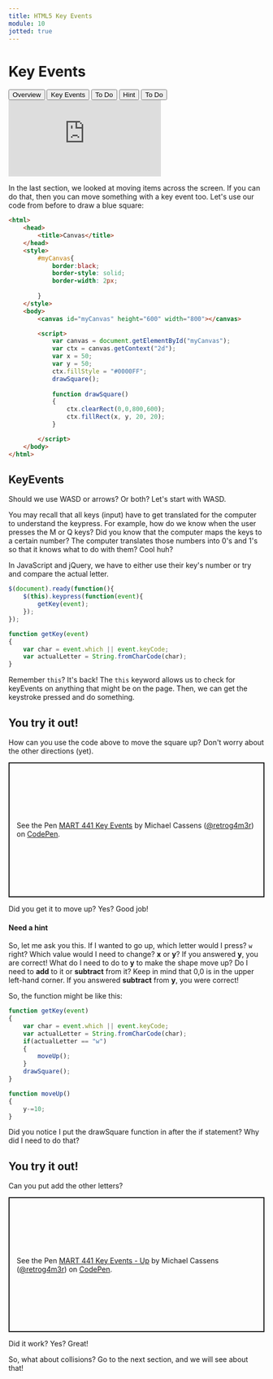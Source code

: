 ```yaml
---
title: HTML5 Key Events
module: 10
jotted: true
---
```


# Key Events

<div class="tab">
  <button class="tablinks active" onclick="openTab(event, 'Overview')">Overview</button>
  <button class="tablinks" onclick="openTab(event, 'keyevents')">Key Events</button>
  <button class="tablinks" onclick="openTab(event, 'todo')">To Do</button>
  <button class="tablinks" onclick="openTab(event, 'hint')">Hint</button>
  <button class="tablinks" onclick="openTab(event, 'todo2')">To Do</button>
  
</div>
<div id="Overview" class="tabcontent" style="display:block">
<div class="tabhtml" markdown="1">

<div class="embed-responsive embed-responsive-16by9"><iframe class="embed-responsive-item" src="https://www.youtube.com/embed/SkXtDH2aGwI" frameborder="0" allowfullscreen></iframe></div>

In the last section, we looked at moving items across the screen. If you can do that, then you can move something with a key event too. Let's use our code from before to draw a blue square:

```html
<html>
    <head>
        <title>Canvas</title>
    </head>
    <style>
        #myCanvas{
            border:black;
            border-style: solid;
            border-width: 2px;
            
        }
    </style>
    <body>
        <canvas id="myCanvas" height="600" width="800"></canvas>

        <script>
            var canvas = document.getElementById("myCanvas");
            var ctx = canvas.getContext("2d");
            var x = 50;
            var y = 50;
            ctx.fillStyle = "#0000FF";
            drawSquare();
            
            function drawSquare()
            {
                ctx.clearRect(0,0,800,600);
                ctx.fillRect(x, y, 20, 20);
            }

        </script>
    </body>
</html>
```

</div>
</div>

<div id="keyevents" class="tabcontent">
<div class="tabhtml" markdown="1">

## KeyEvents

Should we use WASD or arrows?  Or both?  Let's start with WASD.

You may recall that all keys (input) have to get translated for the computer to understand the keypress.  For example, how do we know when the user presses the M or Q keys? Did you know that the computer maps the keys to a certain number? The computer translates those numbers into 0's and 1's so that it knows what to do with them?  Cool huh?

In JavaScript and jQuery, we have to either use their key's number or try and compare the actual letter.

```javascript
$(document).ready(function(){
    $(this).keypress(function(event){
        getKey(event);
    });
});

function getKey(event)
{
    var char = event.which || event.keyCode;
    var actualLetter = String.fromCharCode(char);
}
```

Remember `this`?  It's back!  The `this` keyword allows us to check for keyEvents on anything that might be on the page.  Then, we can get the keystroke pressed and do something.

</div>
</div>

<div id="todo" class="tabcontent">
<div class="tabhtml" markdown="1">

## You try it out!

How can you use the code above to move the square up?  Don't worry about the other directions (yet).

<p class="codepen" data-height="265" data-theme-id="light" data-default-tab="js,result" data-user="retrog4m3r" data-slug-hash="NWbeJgo" style="height: 265px; box-sizing: border-box; display: flex; align-items: center; justify-content: center; border: 2px solid; margin: 1em 0; padding: 1em;" data-pen-title="MART 441 Key Events">
  <span>See the Pen <a href="https://codepen.io/retrog4m3r/pen/NWbeJgo">
  MART 441 Key Events</a> by Michael Cassens (<a href="https://codepen.io/retrog4m3r">@retrog4m3r</a>)
  on <a href="https://codepen.io">CodePen</a>.</span>
</p>
<script async src="https://cpwebassets.codepen.io/assets/embed/ei.js"></script>
Did you get it to move up? Yes?  Good job!

</div>
</div>

<div id="hint" class="tabcontent">
<div class="tabhtml" markdown="1">

#### Need a hint

So, let me ask you this. If I wanted to go up, which letter would I press?  `w` right?  Which value would I need to change? **x** or **y**?  If you answered **y**, you are correct!  What do I need to do to **y** to make the shape move up?  Do I need to **add** to it or **subtract** from it?  Keep in mind that 0,0 is in the upper left-hand corner.  If you answered **subtract** from **y**, you were correct!

So, the function might be like this:

```javascript
function getKey(event)
{
    var char = event.which || event.keyCode;
    var actualLetter = String.fromCharCode(char);
    if(actualLetter == "w")
    {
        moveUp();
    }
    drawSquare();
}

function moveUp()
{
    y-=10;
}
```
Did you notice I put the drawSquare function in after the if statement?  Why did I need to do that?

</div>
</div>

<div id="todo2" class="tabcontent">
<div class="tabhtml" markdown="1">

## You try it out!

Can you put add the other letters? 

<p class="codepen" data-height="265" data-theme-id="light" data-default-tab="js,result" data-user="retrog4m3r" data-slug-hash="gOLZEGj" style="height: 265px; box-sizing: border-box; display: flex; align-items: center; justify-content: center; border: 2px solid; margin: 1em 0; padding: 1em;" data-pen-title="MART 441 Key Events - Up">
  <span>See the Pen <a href="https://codepen.io/retrog4m3r/pen/gOLZEGj">
  MART 441 Key Events - Up</a> by Michael Cassens (<a href="https://codepen.io/retrog4m3r">@retrog4m3r</a>)
  on <a href="https://codepen.io">CodePen</a>.</span>
</p>
<script async src="https://cpwebassets.codepen.io/assets/embed/ei.js"></script>

Did it work? Yes? Great!

So, what about collisions?  Go to the next section, and we will see about that!
</div>
</div>

